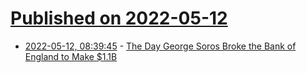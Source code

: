 # [Published on 2022-05-12](index.md)

* [2022-05-12, 08:39:45](https://news.ycombinator.com/item?id=31350906) - [The Day George Soros Broke the Bank of England to Make $1.1B](https://historyofyesterday.com/the-day-george-soros-broke-the-bank-of-england-to-make-1-1b-4834df0605d1?gi=1b81186c18c9)
